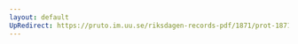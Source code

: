 ```yaml
---
layout: default
UpRedirect: https://pruto.im.uu.se/riksdagen-records-pdf/1871/prot-1871--ak--417/prot-1871--ak--417_012.pdf
---
```

